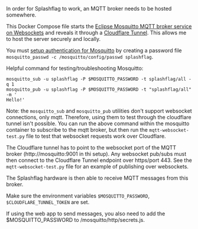 In order for Splashflag to work, an MQTT broker needs to be hosted somewhere.

This Docker Compose file starts the [Eclipse Mosquitto MQTT broker service on Websockets](https://hub.docker.com/_/eclipse-mosquitto) and reveals it through a [Cloudflare Tunnel](https://developers.cloudflare.com/cloudflare-one/connections/connect-networks/). This allows me to host the server securely and locally.

You must [setup authentication for Mosquitto](https://mosquitto.org/documentation/authentication-methods/) by creating a password file `mosquitto_passwd -c /mosquitto/config/passwd splashflag`.


Helpful command for testing/troubleshooting Mosquitto:
```
mosquitto_sub -u splashflag -P $MOSQUITTO_PASSWORD -t splashflag/all -q 1
mosquitto_pub -u splashflag -P $MOSQUITTO_PASSWORD -t "splashflag/all"  -m '
Hello!'
```
Note: the `mosquitto_sub` and `mosquitto_pub` utilities don't support websocket connections, only mqtt. Therefore, using them to test through the cloudflare tunnel isn't possible. You can run the above command within the mosquitto container to subscribe to the mqtt broker, but then run the `mqtt-websocket-test.py` file to test that websocket requests work over Cloudflare.

The Cloudflare tunnel has to point to the websocket port of the MQTT broker (http://mosquitto:9001 in thi setup). Any websocket pub/subs must then connect to the Cloudflare Tunnel endpoint over https/port 443. See the `mqtt-websocket-test.py` file for an example of publishing over websockets. 

The Splashflag hardware is then able to receive MQTT messages from this broker.

Make sure the environment variables `$MOSQUITTO_PASSWORD`, `$CLOUDFLARE_TUNNEL_TOKEN` are set.

If using the web app to send messages, you also need to add the $MOSQUITTO_PASSWORD to /mosquitto/http/secrets.js.

